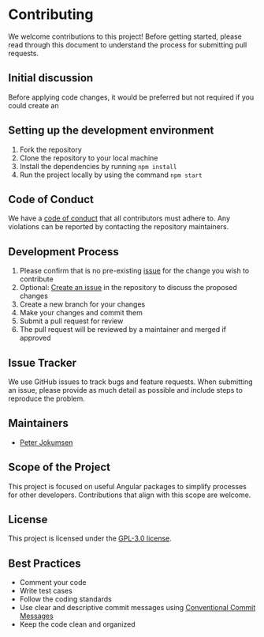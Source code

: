 # Contributing

We welcome contributions to this project! Before getting started, please read through this document to understand the process for submitting pull requests.

## Initial discussion

Before applying code changes, it would be preferred but not required if you could create an

## Setting up the development environment

1. Fork the repository
2. Clone the repository to your local machine
3. Install the dependencies by running `npm install`
4. Run the project locally by using the command `npm start`

## Code of Conduct

We have a [code of conduct](https://github.com/chill-viking/.github/blob/main/CODE_OF_CONDUCT.md) that all contributors must adhere to. Any violations can be reported by contacting the repository maintainers.

## Development Process

1. Please confirm that is no pre-existing [issue](https://github.com/chill-viking/ng-libs/issues) for the change you wish to contribute
2. Optional: [Create an issue](https://github.com/chill-viking/ng-libs/issues/new/choose) in the repository to discuss the proposed changes
3. Create a new branch for your changes
4. Make your changes and commit them
5. Submit a pull request for review
6. The pull request will be reviewed by a maintainer and merged if approved

## Issue Tracker

We use GitHub issues to track bugs and feature requests. When submitting an issue, please provide as much detail as possible and include steps to reproduce the problem.

## Maintainers

- [Peter Jokumsen](https://github.com/peterjokumsen)

## Scope of the Project

This project is focused on useful Angular packages to simplify processes for other developers. Contributions that align with this scope are welcome.

## License

This project is licensed under the [GPL-3.0 license](LICENSE).

## Best Practices

- Comment your code
- Write test cases
- Follow the coding standards
- Use clear and descriptive commit messages using [Conventional Commit Messages](https://www.conventionalcommits.org)
- Keep the code clean and organized
